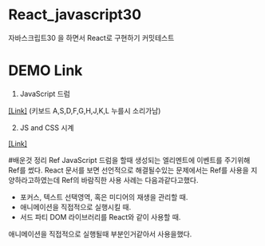 # React_javascript30
자바스크립트30 을 하면서 React로 구현하기 커밋테스트




# DEMO Link

1. JavaScript 드럼 

[[Link]](http://heejune.kr/react_project/javascript30/1/) 
(키보드 A,S,D,F,G,H,J,K,L 누를시 소리가남) 

2. JS and CSS 시계

[[Link]](http://heejune.kr/react_project/javascript30/2/) 











#배운것 정리
Ref
JavaScript 드럼을 할때 생성되는 엘리멘트에 이벤트를 주기위해 Ref를 썼다.
React 문서를 보면 선언적으로 해결될수있는 문제에서는 Ref를 사용을 지양하라고하였는데
Ref의 바람직한 사용 사례는 다음과같다고했다.
* 포커스, 텍스트 선택영역, 혹은 미디어의 재생을 관리할 때.
* 애니메이션을 직접적으로 실행시킬 때.
* 서드 파티 DOM 라이브러리를 React와 같이 사용할 때.

 애니메이션을 직접적으로 실행될때 부분인거같아서 사용을했다.
